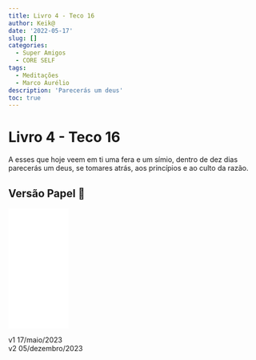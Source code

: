 ```yaml
---
title: Livro 4 - Teco 16
author: Keik@
date: '2022-05-17'
slug: []
categories:
  - Super Amigos
  - CORE SELF
tags:
  - Meditações
  - Marco Aurélio
description: 'Parecerás um deus'
toc: true
---
```


# Livro 4 - Teco 16

A esses que hoje veem em ti uma fera e um símio, dentro de dez dias parecerás um deus, se tomares atrás, aos princípios e ao culto da razão.

## Versão Papel :book:
<iframe style="width:120px;height:240px;" marginwidth="0" marginheight="0" scrolling="no" frameborder="0" src="//ws-na.amazon-adsystem.com/widgets/q?ServiceVersion=20070822&OneJS=1&Operation=GetAdHtml&MarketPlace=BR&source=ss&ref=as_ss_li_til&ad_type=product_link&tracking_id=mundodekeika-20&language=pt_BR&marketplace=amazon&region=BR&placement=B092FVY4BB&asins=B092FVY4BB&linkId=37c5ec14221f61f811029aa88b520891&show_border=true&link_opens_in_new_window=true"></iframe>

v1 17/maio/2023  
v2 05/dezembro/2023  

